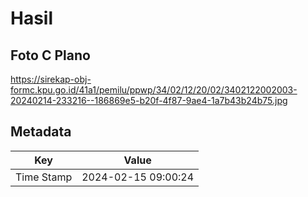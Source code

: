 # Hasil

## Foto C Plano

https://sirekap-obj-formc.kpu.go.id/41a1/pemilu/ppwp/34/02/12/20/02/3402122002003-20240214-233216--186869e5-b20f-4f87-9ae4-1a7b43b24b75.jpg


## Metadata

| Key        | Value               |
| ---------- | ------------------- |
| Time Stamp | 2024-02-15 09:00:24 |



